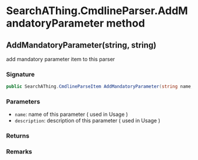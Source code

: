 # SearchAThing.CmdlineParser.AddMandatoryParameter method
## AddMandatoryParameter(string, string)
add mandatory parameter item to this parser

### Signature
```csharp
public SearchAThing.CmdlineParseItem AddMandatoryParameter(string name, string description)
```
### Parameters
- `name`: name of this parameter ( used in Usage )
- `description`: description of this parameter ( used in Usage )

### Returns

### Remarks

